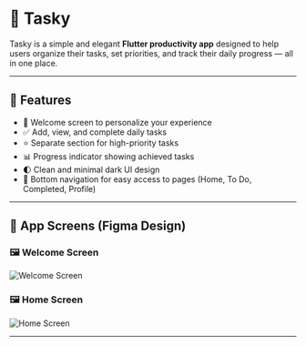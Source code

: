# 📝 Tasky

Tasky is a simple and elegant **Flutter productivity app** designed to help users organize their tasks, set priorities, and track their daily progress — all in one place.

---

## 🚀 Features

- 👋 Welcome screen to personalize your experience  
- ✅ Add, view, and complete daily tasks  
- ⭐ Separate section for high-priority tasks  
- 📊 Progress indicator showing achieved tasks  
- 🌓 Clean and minimal dark UI design  
- 🧭 Bottom navigation for easy access to pages (Home, To Do, Completed, Profile)

---

## 📱 App Screens (Figma Design)

### 🖼️ Welcome Screen
![Welcome Screen](TaskyApp/assets/to_do_app_1.png)

### 🖼️ Home Screen
![Home Screen](TaskyApp/assets/to_do_app.png)

---
